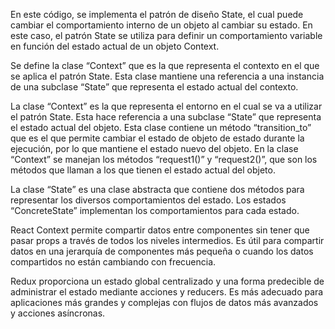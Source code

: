 
En este código, se implementa el patrón de diseño State, el cual puede cambiar el comportamiento interno de un objeto al cambiar su estado. 
En este caso, el patrón State se utiliza para definir un comportamiento variable en función del estado actual de un objeto Context.

Se define la clase “Context” que es la que representa el contexto en el que se aplica el patrón State. Esta clase mantiene una referencia a una instancia de una subclase “State” que representa el estado actual del contexto. 

La clase “Context” es la que representa el entorno en el cual se va a utilizar el patrón State. Esta hace referencia a una subclase “State” que representa el estado actual del objeto. Esta clase contiene un método “transition_to” que es el que permite cambiar el estado de objeto de estado durante la ejecución, por lo que mantiene el estado nuevo del objeto. En la clase “Context” se manejan los métodos “request1()” y “request2()”, que son los métodos que llaman a los que tienen el estado actual del objeto. 

La clase “State” es una clase abstracta que contiene dos métodos para representar los diversos comportamientos del estado. Los estados “ConcreteState” implementan los comportamientos para cada estado. 

React Context permite compartir datos entre componentes sin tener que pasar props a través de todos los niveles intermedios. 
Es útil para compartir datos en una jerarquía de componentes más pequeña o cuando los datos compartidos no están cambiando con frecuencia.

Redux proporciona un estado global centralizado y una forma predecible de administrar el estado mediante acciones y reducers. 
Es más adecuado para aplicaciones más grandes y complejas con flujos de datos más avanzados y acciones asíncronas.
